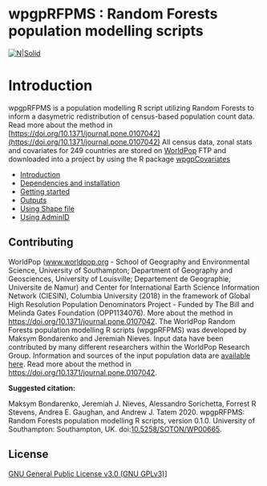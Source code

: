 # wpgpRFPMS : Random Forests population modelling scripts 

[![N|Solid](http://maps.worldpop.org.uk/img/worldpop-logo.png)](http://maps.worldpop.org.uk)

# Introduction
wpgpRFPMS is a population modelling R script utilizing Random Forests to inform a dasymetric redistribution of census-based population count data. Read more about the method in [https://doi.org/10.1371/journal.pone.0107042](https://doi.org/10.1371/journal.pone.0107042) 
All census data, zonal stats and covariates for 249 countries are stored on [WorldPop](http://www.worldpop.org.uk) FTP and downloaded into a project by using the R package [wpgpCovariates](https://github.com/wpgp/wpgpCovariates)


* [Introduction ](README.md)
* [Dependencies and installation ](docs/Dependencies.md)
* [Getting started ](docs/GettingStarted.md)
* [Outputs ](docs/Outputs.md)
* [Using Shape file ](docs/Shapefile.md)
* [Using AdminID ](docs/AdminID.md)


## Contributing
WorldPop (www.worldpop.org - School of Geography and Environmental Science, University of Southampton; Department of Geography and Geosciences, University of Louisville; Departement de Geographie, Universite de Namur) and Center for International Earth Science Information Network (CIESIN), Columbia University (2018) in the framework of Global High Resolution Population Denominators Project - Funded by The Bill and Melinda Gates Foundation (OPP1134076). More about the method in https://doi.org/10.1371/journal.pone.0107042. The WorldPop Random Forests population modelling R scripts (wpgpRFPMS) was developed by Maksym Bondarenko and Jeremiah Nieves. Input data have been contributed by many different researchers within the WorldPop Research Group. Information and sources of the input population data are <a href="https://www.worldpop.org/resources/docs/national_boundaries/global-input-population-data-summary.xlsx" target="_blank" title="input population data" >available here</a>. Read more about the method in <a href="https://doi.org/10.1371/journal.pone.0107042">
https://doi.org/10.1371/journal.pone.0107042</a>.

**Suggested citation:** 

Maksym Bondarenko, Jeremiah J. Nieves,  Alessandro Sorichetta, Forrest R Stevens, Andrea E. Gaughan, and Andrew J. Tatem  2020. wpgpRFPMS: Random Forests population modelling R scripts, version 0.1.0. University of Southampton: Southampton, UK. doi:<a href="https://dx.doi.org/10.5258/SOTON/WP00665" target="_blank">10.5258/SOTON/WP00665</a>. 

## License
<a href='COPYING' target='_blank'>GNU General Public License v3.0 (GNU GPLv3)]</a>  

